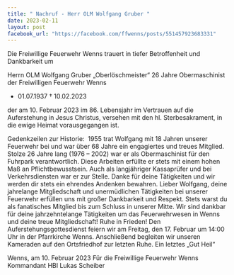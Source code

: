 ```yaml
---
title: "️ Nachruf - Herr OLM Wolfgang Gruber ️"
date: 2023-02-11
layout: post
facebook_url: "https://facebook.com/ffwenns/posts/551457923683331"
---
```


Die Freiwillige Feuerwehr Wenns trauert in tiefer Betroffenheit und Dankbarkeit um

Herrn
OLM Wolfgang Gruber
„Oberlöschmeister“
26 Jahre Obermaschinist der Freiwilligen Feuerwehr Wenns
* 01.07.1937 † 10.02.2023

der am 10. Februar 2023 im 86. Lebensjahr im Vertrauen auf die Auferstehung in Jesus Christus, versehen mit den hl. Sterbesakrament, in die ewige Heimat vorausgegangen ist. ️

Gedenkzeilen zur Historie: ️️
1955 trat Wolfgang mit 18 Jahren unserer Feuerwehr bei und war über 68 Jahre ein engagiertes und treues Mitglied. Stolze 26 Jahre lang (1976 – 2002) war er als Obermaschinist für den Fuhrpark verantwortlich. Diese Arbeiten erfüllte er stets mit einem hohen Maß an Pflichtbewusstsein. Auch als langjähriger Kassaprüfer und bei Verkehrsdiensten war er zur Stelle. Danke für deine Tätigkeiten und wir werden dir stets ein ehrendes Andenken bewahren.
Lieber Wolfgang, deine jahrelange Mitgliedschaft und unermüdlichen Tätigkeiten bei unserer Feuerwehr erfüllen uns mit großer Dankbarkeit und Respekt. Stets warst du als fanatisches Mitglied bis zum Schluss in unserer Mitte. Wir sind dankbar für deine jahrzehntelange Tätigkeiten um das Feuerwehrwesen in Wenns und deine treue Mitgliedschaft! Ruhe in Frieden!
Den Auferstehungsgottesdienst feiern wir am Freitag, den 17. Februar um 14:00 Uhr in der Pfarrkirche Wenns. Anschließend begleiten wir unseren Kameraden auf den Ortsfriedhof zur letzten Ruhe. Ein letztes „Gut Heil“ ️

Wenns, am 10. Februar 2023
Für die Freiwillige Feuerwehr Wenns
Kommandant HBI Lukas Scheiber